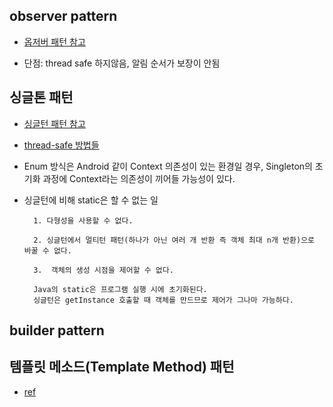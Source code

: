 

## observer pattern

- [옵저버 패턴 참고](https://velog.io/@haero_kim/%EC%98%B5%EC%A0%80%EB%B2%84-%ED%8C%A8%ED%84%B4-%EA%B0%9C%EB%85%90-%EB%96%A0%EB%A8%B9%EC%97%AC%EB%93%9C%EB%A6%BD%EB%8B%88%EB%8B%A4)

- 단점: thread safe 하지않음, 알림 순서가 보장이 안됨

## 싱글톤 패턴

- [싱글턴 패턴 참고](https://velog.io/@haero_kim/%ED%98%B9%EC%8B%9C-%EC%8B%B1%EA%B8%80%ED%86%A4%EC%9D%B4%EC%84%B8%EC%9A%94-%EC%A0%80%EB%8A%94-%EB%B2%99%EA%B8%80%ED%86%A4%EC%9D%B4%EC%97%90%EC%9A%94-%E3%85%8B%E3%85%8B%E3%85%8B)

- [thread-safe 방법들](https://seunghyunson.tistory.com/28)

- Enum 방식은 Android 같이 Context 의존성이 있는 환경일 경우, Singleton의 초기화 과정에 Context라는 의존성이 끼어들 가능성이 있다.

- 싱글턴에 비해 static은 할 수 없는 일

        1. 다형성을 사용할 수 없다.

        2. 싱글턴에서 멀티턴 패턴(하나가 아닌 여러 개 반환 즉 객체 최대 n개 반환)으로 바꿀 수 없다.

        3.  객체의 생성 시점을 제어할 수 없다.

        Java의 static은 프로그램 실행 시에 초기화된다.
        싱글턴은 getInstance 호출할 때 객체를 만드므로 제어가 그나마 가능하다.


## builder pattern


## 템플릿 메소드(Template Method) 패턴

- [ref](https://goodgid.github.io/What-is-Template-Method-Pattern/)